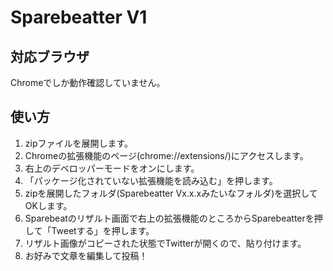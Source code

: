 # Sparebeatter V1
## 対応ブラウザ
Chromeでしか動作確認していません。
## 使い方
1. zipファイルを展開します。  
1. Chromeの拡張機能のページ(chrome://extensions/)にアクセスします。
1. 右上のデベロッパーモードをオンにします。
1. 「パッケージ化されていない拡張機能を読み込む」を押します。
1. zipを展開したフォルダ(Sparebeatter Vx.x.xみたいなフォルダ)を選択してOKします。
1. Sparebeatのリザルト画面で右上の拡張機能のところからSparebeatterを押して「Tweetする」を押します。
1. リザルト画像がコピーされた状態でTwitterが開くので、貼り付けます。
1. お好みで文章を編集して投稿！
